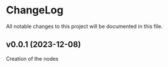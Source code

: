 # ChangeLog
All notable changes to this project will be documented in this file.

## v0.0.1 (2023-12-08)
Creation of the nodes